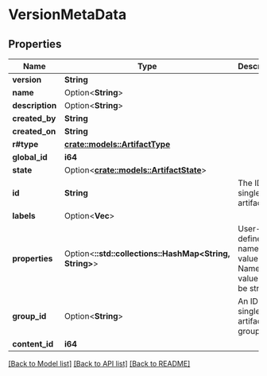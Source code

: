 # VersionMetaData

## Properties

Name | Type | Description | Notes
------------ | ------------- | ------------- | -------------
**version** | **String** |  | 
**name** | Option<**String**> |  | [optional]
**description** | Option<**String**> |  | [optional]
**created_by** | **String** |  | 
**created_on** | **String** |  | 
**r#type** | [**crate::models::ArtifactType**](ArtifactType.md) |  | 
**global_id** | **i64** |  | 
**state** | Option<[**crate::models::ArtifactState**](ArtifactState.md)> |  | [optional]
**id** | **String** | The ID of a single artifact. | 
**labels** | Option<**Vec<String>**> |  | [optional]
**properties** | Option<**::std::collections::HashMap<String, String>**> | User-defined name-value pairs. Name and value must be strings. | [optional]
**group_id** | Option<**String**> | An ID of a single artifact group. | [optional]
**content_id** | **i64** |  | 

[[Back to Model list]](../README.md#documentation-for-models) [[Back to API list]](../README.md#documentation-for-api-endpoints) [[Back to README]](../README.md)



